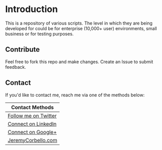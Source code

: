 # Introduction
This is a repository of various scripts. The level in which they are being developed for could be for enterprise (10,000+ user) environments, small business or for testing purposes.

## Contribute
Feel free to fork this repo and make changes. 
Create an Issue to submit feedback.

## Contact
If you'd like to contact me, reach me via one of the methods below:

| Contact Methods           |
| --------------------------|
| [Follow me on Twitter][]  |
| [Connect on LinkedIn][]   |
| [Connect on Google+][]    |
| [JeremyCorbello.com][]    |



[Follow me on Twitter]: https://twitter.com/JeremyCorbello
[Connect on LinkedIn]: https://www.linkedin.com/in/jacorbello/
[Connect on Google+]: https://plus.google.com/+JeremyCorbello
[JeremyCorbello.com]: https://www.jeremycorbello.com
